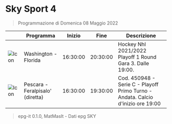 # Sky Sport 4
> Programmazione di Domenica 08 Maggio 2022

||Programma|Inizio|Fine|Descrizione|
|---|---|---|---|---|
|![Icon](https://guidatv.sky.it/uuid/33a7a450-ddc5-4dfe-bf1e-46b87e2836f8/cover?md5ChecksumParam=7a345eb19e99aa445b946cded36fdf87)|Washington - Florida|16:30:00|20:30:00|Hockey Nhl 2021/2022 Playoff 1 Round Gara 3. Dalle 19:00.
|![Icon](https://guidatv.sky.it/uuid/22f57397-f004-4dd7-b670-e5db0da3aff1/cover?md5ChecksumParam=7fe881fcaad994c69a7feaeb3fa622fa)|Pescara - Feralpisalo&#039; (diretta)|16:30:00|19:30:00|Cod. 450948 - Serie C - Playoff Primo Turno - Andata. Calcio d&#039;inizio ore 19:00



 > epg-it 0.1.0, MatMasIt - Dati epg SKY